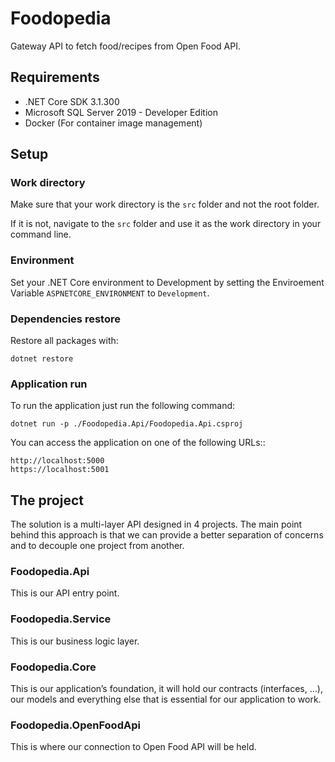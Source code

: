 # Foodopedia

Gateway API to fetch food/recipes from Open Food API.

## Requirements

* .NET Core SDK 3.1.300
* Microsoft SQL Server 2019 - Developer Edition
* Docker (For container image management)

## Setup

### Work directory

Make sure that your work directory is the `src` folder and not the root folder.

If it is not, navigate to the `src` folder and use it as the work directory in your command line.


### Environment

Set your .NET Core environment to Development by setting the Enviroement Variable `ASPNETCORE_ENVIRONMENT` to `Development`.

### Dependencies restore

Restore all packages with:

```
dotnet restore
```

### Application run

To run the application just run the following command:

```
dotnet run -p ./Foodopedia.Api/Foodopedia.Api.csproj
```

You can access the application on one of the following URLs::

```
http://localhost:5000
https://localhost:5001
```

## The project

The solution is a multi-layer API designed in 4 projects.
The main point behind this approach is that we can provide a better separation of concerns and to decouple one project from another.

### Foodopedia.Api

This is our API entry point.

### Foodopedia.Service

This is our business logic layer.

### Foodopedia.Core

This is our application’s foundation, it will hold our contracts (interfaces, …), our models and everything else that is essential for our application to work.

### Foodopedia.OpenFoodApi

This is where our connection to Open Food API will be held.